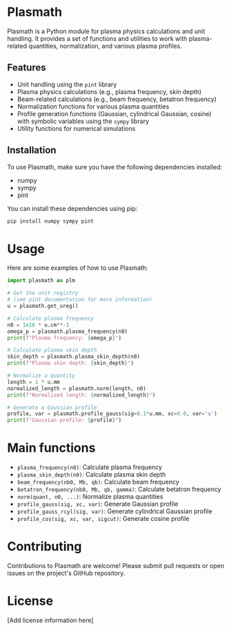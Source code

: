 
# Plasmath

Plasmath is a Python module for plasma physics calculations and unit handling. It provides a set of functions and utilities to work with plasma-related quantities, normalization, and various plasma profiles.

## Features

- Unit handling using the `pint` library
- Plasma physics calculations (e.g., plasma frequency, skin depth)
- Beam-related calculations (e.g., beam frequency, betatron frequency)
- Normalization functions for various plasma quantities
- Profile generation functions (Gaussian, cylindrical Gaussian, cosine) with symbolic variables using the `sympy` library
- Utility functions for numerical simulations

## Installation

To use Plasmath, make sure you have the following dependencies installed:

- numpy
- sympy
- pint

You can install these dependencies using pip:

```bash
pip install numpy sympy pint
```

# Usage

Here are some examples of how to use Plasmath:


```python
import plasmath as plm

# Get the unit registry 
# (see pint documentation for more information)
u = plasmath.get_ureg()

# Calculate plasma frequency
n0 = 1e18 * u.cm**-3
omega_p = plasmath.plasma_frequency(n0)
print(f"Plasma frequency: {omega_p}")

# Calculate plasma skin depth
skin_depth = plasmath.plasma_skin_depth(n0)
print(f"Plasma skin depth: {skin_depth}")

# Normalize a quantity
length = 1 * u.mm
normalized_length = plasmath.norm(length, n0)
print(f"Normalized length: {normalized_length}")

# Generate a Gaussian profile
profile, var = plasmath.profile_gauss(sig=0.1*u.mm, xc=0.0, var='x')
print(f"Gaussian profile: {profile}")
```

# Main functions

* `plasma_frequency(n0)`: Calculate plasma frequency
* `plasma_skin_depth(n0)`: Calculate plasma skin depth
* `beam_frequency(nb0, Mb, qb)`: Calculate beam frequency
* `betatron_frequency(nb0, Mb, qb, gamma)`: Calculate betatron frequency
* `norm(quant, n0, ...)`: Normalize plasma quantities
* `profile_gauss(sig, xc, var)`: Generate Gaussian profile
* `profile_gauss_rcyl(sig, var)`: Generate cylindrical Gaussian profile
* `profile_cos(sig, xc, var, sigcut)`: Generate cosine profile

# Contributing

Contributions to Plasmath are welcome! Please submit pull requests or open issues on the project's GitHub repository.

# License

[Add license information here]